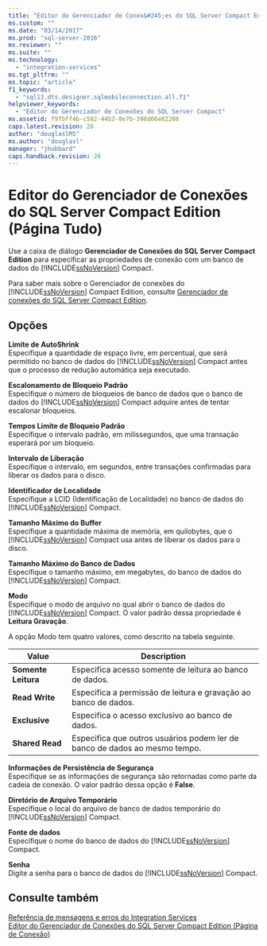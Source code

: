 ```yaml
---
title: "Editor do Gerenciador de Conex&#245;es do SQL Server Compact Edition (P&#225;gina Tudo) | Microsoft Docs"
ms.custom: ""
ms.date: "03/14/2017"
ms.prod: "sql-server-2016"
ms.reviewer: ""
ms.suite: ""
ms.technology: 
  - "integration-services"
ms.tgt_pltfrm: ""
ms.topic: "article"
f1_keywords: 
  - "sql13.dts.designer.sqlmobileconnection.all.f1"
helpviewer_keywords: 
  - "Editor do Gerenciador de Conexões do SQL Server Compact"
ms.assetid: f9fbff4b-c502-44b3-8e7b-398d66e82206
caps.latest.revision: 26
author: "douglaslMS"
ms.author: "douglasl"
manager: "jhubbard"
caps.handback.revision: 26
---
```

# Editor do Gerenciador de Conex&#245;es do SQL Server Compact Edition (P&#225;gina Tudo)
  Use a caixa de diálogo **Gerenciador de Conexões do SQL Server Compact Edition** para especificar as propriedades de conexão com um banco de dados do [!INCLUDE[ssNoVersion](../../includes/ssnoversion-md.md)] Compact.  
  
 Para saber mais sobre o Gerenciador de conexões do [!INCLUDE[ssNoVersion](../../includes/ssnoversion-md.md)] Compact Edition, consulte [Gerenciador de conexões do SQL Server Compact Edition](../../integration-services/connection-manager/sql-server-compact-edition-connection-manager.md).  
  
## Opções  
 **Limite de AutoShrink**  
 Especifique a quantidade de espaço livre, em percentual, que será permitido no banco de dados do [!INCLUDE[ssNoVersion](../../includes/ssnoversion-md.md)] Compact antes que o processo de redução automática seja executado.  
  
 **Escalonamento de Bloqueio Padrão**  
 Especifique o número de bloqueios de banco de dados que o banco de dados do [!INCLUDE[ssNoVersion](../../includes/ssnoversion-md.md)] Compact adquire antes de tentar escalonar bloqueios.  
  
 **Tempos Limite de Bloqueio Padrão**  
 Especifique o intervalo padrão, em milissegundos, que uma transação esperará por um bloqueio.  
  
 **Intervalo de Liberação**  
 Especifique o intervalo, em segundos, entre transações confirmadas para liberar os dados para o disco.  
  
 **Identificador de Localidade**  
 Especifique a LCID (Identificação de Localidade) no banco de dados do [!INCLUDE[ssNoVersion](../../includes/ssnoversion-md.md)] Compact.  
  
 **Tamanho Máximo do Buffer**  
 Especifique a quantidade máxima de memória, em quilobytes, que o [!INCLUDE[ssNoVersion](../../includes/ssnoversion-md.md)] Compact usa antes de liberar os dados para o disco.  
  
 **Tamanho Máximo do Banco de Dados**  
 Especifique o tamanho máximo, em megabytes, do banco de dados do [!INCLUDE[ssNoVersion](../../includes/ssnoversion-md.md)] Compact.  
  
 **Modo**  
 Especifique o modo de arquivo no qual abrir o banco de dados do [!INCLUDE[ssNoVersion](../../includes/ssnoversion-md.md)] Compact. O valor padrão dessa propriedade é **Leitura Gravação**.  
  
 A opção Modo tem quatro valores, como descrito na tabela seguinte.  
  
|Value|Description|  
|-----------|-----------------|  
|**Somente Leitura**|Especifica acesso somente de leitura ao banco de dados.|  
|**Read Write**|Especifica a permissão de leitura e gravação ao banco de dados.|  
|**Exclusive**|Especifica o acesso exclusivo ao banco de dados.|  
|**Shared Read**|Especifica que outros usuários podem ler de banco de dados ao mesmo tempo.|  
  
 **Informações de Persistência de Segurança**  
 Especifique se as informações de segurança são retornadas como parte da cadeia de conexão. O valor padrão dessa opção é **False**.  
  
 **Diretório de Arquivo Temporário**  
 Especifique o local do arquivo de banco de dados temporário do [!INCLUDE[ssNoVersion](../../includes/ssnoversion-md.md)] Compact.  
  
 **Fonte de dados**  
 Especifique o nome do banco de dados do [!INCLUDE[ssNoVersion](../../includes/ssnoversion-md.md)] Compact.  
  
 **Senha**  
 Digite a senha para o banco de dados do [!INCLUDE[ssNoVersion](../../includes/ssnoversion-md.md)] Compact.  
  
## Consulte também  
 [Referência de mensagens e erros do Integration Services](../../integration-services/integration-services-error-and-message-reference.md)   
 [Editor do Gerenciador de Conexões do SQL Server Compact Edition &#40;Página de Conexão&#41;](../../integration-services/connection-manager/sql-server-compact-edition-connection-manager-editor-connection-page.md)  
  
  